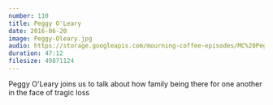 ```yaml
---
number: 110
title: Peggy O'Leary
date: 2016-06-20
image: Peggy-Oleary.jpg
audio: https://storage.googleapis.com/mourning-coffee-episodes/MC%20Peggy%20O'leary.mp3
duration: 47:12
filesize: 49871124
---
```


Peggy O'Leary joins us to talk about how family being there for one another in the face of tragic loss
